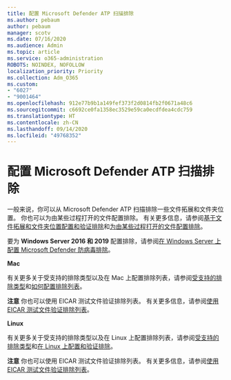 ```yaml
---
title: 配置 Microsoft Defender ATP 扫描排除
ms.author: pebaum
author: pebaum
manager: scotv
ms.date: 07/16/2020
ms.audience: Admin
ms.topic: article
ms.service: o365-administration
ROBOTS: NOINDEX, NOFOLLOW
localization_priority: Priority
ms.collection: Adm_O365
ms.custom:
- "6027"
- "9001464"
ms.openlocfilehash: 912e77b9b1a149fef373f2d0814fb2f0671a48c6
ms.sourcegitcommit: c6692ce0fa1358ec3529e59ca0ecdfdea4cdc759
ms.translationtype: HT
ms.contentlocale: zh-CN
ms.lasthandoff: 09/14/2020
ms.locfileid: "49768352"
---
```

# <a name="configuring-exclusions-for-microsoft-defender-atp-scan"></a>配置 Microsoft Defender ATP 扫描排除

一般来说，你可以从 Microsoft Defender ATP 扫描排除一些文件拓展和文件夹位置。 你也可以为由某些过程打开的文件配置排除。 有关更多信息，请参阅[基于文件拓展和文件夹位置配置和验证排除](https://docs.microsoft.com/windows/security/threat-protection/microsoft-defender-antivirus/configure-extension-file-exclusions-microsoft-defender-antivirus)和[为由某些过程打开的文件配置排除](https://docs.microsoft.com/windows/security/threat-protection/microsoft-defender-antivirus/configure-process-opened-file-exclusions-microsoft-defender-antivirus)。

要为 **Windows Server 2016 和 2019** 配置排除，请参阅[在 Windows Server 上配置 Microsoft Defender 防病毒排除](https://docs.microsoft.com/windows/security/threat-protection/microsoft-defender-antivirus/configure-server-exclusions-microsoft-defender-antivirus)。

**Mac**

有关更多关于受支持的排除类型以及在 Mac 上配置排除列表，请参阅[受支持的排除类型](https://docs.microsoft.com/windows/security/threat-protection/microsoft-defender-atp/mac-exclusions#supported-exclusion-types)和[如何配置排除列表](https://docs.microsoft.com/windows/security/threat-protection/microsoft-defender-atp/mac-exclusions#how-to-configure-the-list-of-exclusions)。

**注意** 你也可以使用 EICAR 测试文件验证排除列表。 有关更多信息，请参阅[使用 EICAR 测试文件验证排除列表](https://docs.microsoft.com/windows/security/threat-protection/microsoft-defender-atp/mac-exclusions#validate-exclusions-lists-with-the-eicar-test-file)。 

**Linux**

有关更多关于受支持的排除类型以及在 Linux 上配置排除列表，请参阅[受支持的排除类型](https://docs.microsoft.com/windows/security/threat-protection/microsoft-defender-atp/linux-exclusions#supported-exclusion-types)和[在 Linux 上配置和验证排除](https://docs.microsoft.com/windows/security/threat-protection/microsoft-defender-atp/linux-exclusions)。

**注意** 你也可以使用 EICAR 测试文件验证排除列表。 有关更多信息，请参阅[使用 EICAR 测试文件验证排除列表](https://docs.microsoft.com/windows/security/threat-protection/microsoft-defender-atp/linux-exclusions#validate-exclusions-lists-with-the-eicar-test-file)。 